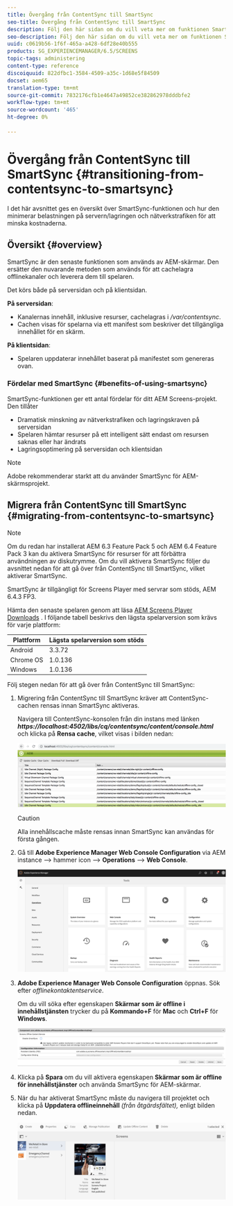 ```yaml
---
title: Övergång från ContentSync till SmartSync
seo-title: Övergång från ContentSync till SmartSync
description: Följ den här sidan om du vill veta mer om funktionen SmartSync och hur du kan gå över från ContentSync till SmartSync.
seo-description: Följ den här sidan om du vill veta mer om funktionen SmartSync och hur du kan gå över från ContentSync till SmartSync.
uuid: c0619b56-1f6f-465a-a428-6df28e40b555
products: SG_EXPERIENCEMANAGER/6.5/SCREENS
topic-tags: administering
content-type: reference
discoiquuid: 822dfbc1-3584-4509-a35c-1d68e5f84509
docset: aem65
translation-type: tm+mt
source-git-commit: 7832176cfb1e4647a49852ce382862978dddbfe2
workflow-type: tm+mt
source-wordcount: '465'
ht-degree: 0%

---
```



# Övergång från ContentSync till SmartSync {#transitioning-from-contentsync-to-smartsync}

I det här avsnittet ges en översikt över SmartSync-funktionen och hur den minimerar belastningen på servern/lagringen och nätverkstrafiken för att minska kostnaderna.

## Översikt {#overview}

SmartSync är den senaste funktionen som används av AEM-skärmar. Den ersätter den nuvarande metoden som används för att cachelagra offlinekanaler och leverera dem till spelaren.

Det körs både på serversidan och på klientsidan.

**På serversidan**:

* Kanalernas innehåll, inklusive resurser, cachelagras i */var/contentsync*.
* Cachen visas för spelarna via ett manifest som beskriver det tillgängliga innehållet för en skärm.

**På klientsidan**:

* Spelaren uppdaterar innehållet baserat på manifestet som genereras ovan.

### Fördelar med SmartSync {#benefits-of-using-smartsync}

SmartSync-funktionen ger ett antal fördelar för ditt AEM Screens-projekt. Den tillåter

* Dramatisk minskning av nätverkstrafiken och lagringskraven på serversidan
* Spelaren hämtar resurser på ett intelligent sätt endast om resursen saknas eller har ändrats
* Lagringsoptimering på serversidan och klientsidan

>[!NOTE]
>
>Adobe rekommenderar starkt att du använder SmartSync för AEM-skärmsprojekt.

## Migrera från ContentSync till SmartSync {#migrating-from-contentsync-to-smartsync}

>[!NOTE]
>
>Om du redan har installerat AEM 6.3 Feature Pack 5 och AEM 6.4 Feature Pack 3 kan du aktivera SmartSync för resurser för att förbättra användningen av diskutrymme. Om du vill aktivera SmartSync följer du avsnittet nedan för att gå över från ContentSync till SmartSync, vilket aktiverar SmartSync.
>
>SmartSync är tillgängligt för Screens Player med servrar som stöds, AEM 6.4.3 FP3.
>
>Hämta den senaste spelaren genom att läsa [AEM Screens Player Downloads](https://download.macromedia.com/screens/) . I följande tabell beskrivs den lägsta spelarversion som krävs för varje plattform:

| **Plattform** | **Lägsta spelarversion som stöds** |
|---|---|
| Android | 3.3.72 |
| Chrome OS | 1.0.136 |
| Windows | 1.0.136 |

Följ stegen nedan för att gå över från ContentSync till SmartSync:

1. Migrering från ContentSync till SmartSync kräver att ContentSync-cachen rensas innan SmartSync aktiveras.

   Navigera till ContentSync-konsolen från din instans med länken ***https://localhost:4502/libs/cq/contentsync/content/console.html*** och klicka på **Rensa cache**, vilket visas i bilden nedan:

   ![clear_contesync_cache](assets/clear_contesync_cache.png)

   >[!CAUTION]
   >
   >Alla innehållscache måste rensas innan SmartSync kan användas för första gången.

1. Gå till **Adobe Experience Manager Web Console Configuration** via AEM instance —> hammer icon —> **Operations** —> **Web Console**.

   ![screen_shot_2019-02-11at15339pm](assets/screen_shot_2019-02-11at15339pm.png)

1. **Adobe Experience Manager Web Console Configuration** öppnas. Sök efter *offlinekontaktentservice*.

   Om du vill söka efter egenskapen **Skärmar som är offline i innehållstjänsten** trycker du på **Kommando+F** för **Mac** och **Ctrl+F** för **Windows**.

   ![screen_shot_2019-02-19at22643pm](assets/screen_shot_2019-02-19at22643pm.png)

1. Klicka på **Spara** om du vill aktivera egenskapen **Skärmar som är offline för innehållstjänster** och använda SmartSync för AEM-skärmar.
1. När du har aktiverat SmartSync måste du navigera till projektet och klicka på **Uppdatera offlineinnehåll** *(från åtgärdsfältet),* enligt bilden nedan.

   ![screen_shot_2019-02-25at102605am](assets/screen_shot_2019-02-25at102605am.png)
